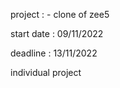 

project : - clone of zee5

start date : 09/11/2022

deadline : 13/11/2022


individual project 


